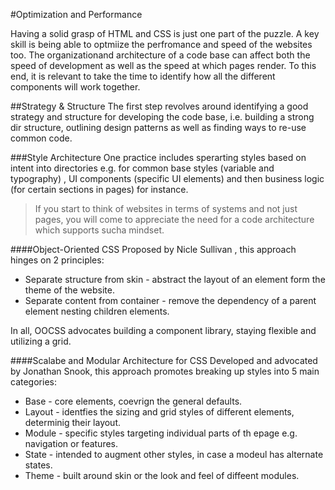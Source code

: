#Optimization and Performance

Having a solid grasp of HTML and CSS is just one part of the puzzle. A key skill is being able to optmiize the perfromance and speed of the websites too.
The organizationand architecture of a code base can affect both the speed of development as well as the speed at which pages render. To this end, it is relevant to take the time to identify how
all the different components will work together.

##Strategy & Structure
The first step revolves around identifying a good strategy and structure for developing the code base, i.e. building a strong dir structure, outlining design patterns 
as well as finding ways to re-use common code.

###Style Architecture
One practice includes sperarting styles based on intent into directories e.g. for common base styles (variable and typography) , UI components (specific UI elements) and then business logic (for certain sections in pages) for instance.
> If you start to think of websites in terms of systems and not just pages, you will come to appreciate the need for a code architecture which supports sucha mindset.

####Object-Oriented CSS
Proposed by Nicle Sullivan , this approach hinges on 2 principles:
* Separate structure from skin - abstract the layout of an element form the theme of the website.
* Separate content from container -  remove the dependency of a parent element nesting children elements.

In all, OOCSS advocates building a component library, staying flexible and utilizing a grid.

####Scalabe and Modular Architecture for CSS
Developed and advocated by Jonathan Snook, this approach promotes breaking up styles into 5 main categories:

* Base - core elements, coevrign the general defaults.
* Layout - identfies the sizing and grid styles of different elements, determinig their layout.
* Module - specific styles targeting individual parts of th epage e.g. navigation or features.
* State - intended to augment other styles, in case a modeul has alternate states. 
* Theme - built around skin or the look and feel of diffeent modules.




